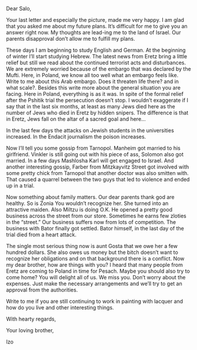 Dear Salo,

Your last letter and especially the picture, made me very happy. I am glad that you asked me about my future plans. It’s difficult for me to give you an answer right now. My thoughts are lead-ing me to the land of Israel. Our parents disapproval don’t allow me to fulfill my plans. 

These days I am beginning to study English and German. At the beginning of winter I’ll start studying Hebrew.
The latest news from Eretz bring a little relief but still we read about the continued terrorist acts and <a title="Saba’s father had a newspaper store and read papers from Europe & Palestine">disturbances</a>. We are extremely worried because of the embargo that was declared by the <a title="Islamic leader at that time">Mufti</a>. Here, in Poland, we know all too well what an embargo feels like. Write to me about this Arab embargo. Does it threaten life there? and in what scale?. Besides this write more about the general situation you are facing. Here in Poland, everything is as it was. In spite of the formal relief after the <a title="Izo wrote about the massacre in Pshitik in his letter of 22.3.1936">Pshitik trial</a> the persecution doesn’t stop. I wouldn’t exaggerate if I say that in the last six months, at least as many Jews died here as the number of Jews who died in Eretz by hidden snipers. The difference is that in Eretz, Jews fall on the altar of a sacred goal and here...

In the last few days the attacks on Jewish students in the universities increased. In the <a title="probably an anti-Semitic paper">Endacit</a> journalism the poison increases.

Now I’ll tell you some gossip from Tarnopol. Manheim got married to his girlfriend. Vinkler is still going out with his piece of ass, Solomon also got married. In a few days Mashlosha Karl will get engaged to Israel. And another interesting gossip, Farber from Mitzkayvitz Street got involved with some pretty chick from Tarnopol that another doctor was also smitten with. That caused a quarrel between the two guys that led to violence and ended up in a trial.

Now something about family matters. Our dear parents thank god are healthy. So is <a title="Saba’s sister, probably 13 or 14 at the time">Zonia</a> You wouldn’t recognize her. She turned into an attractive maiden. Also <a title="Saba’s brother">Miltzu</a> is doing O.K. He opened a pretty good business across the street from our store. Sometimes he earns few zloties in the “street.” Our business suffers now from lots of competition. The business with Bator finally got <a title="Saba’s father had a partner in some land that they both owned . There was a bitter trial over ownership & Saba’s father won.">settled</a>. Bator himself, in the last day of the trial died from a heart attack. 

The single most serious thing now is aunt Gosta that we owe her a few hundred dollars. She also owes us money but the bitch doesn’t want to recognize her obligations and on that background there is a conflict.
Now my dear brother, how are things with you? I heard that many people from Eretz are coming to Poland in time for Pesach. Maybe you should also try to come home? You will delight all of us. We miss you. Don’t worry about the expenses. Just make the necessary arrangements and we’ll try to get an approval from the authorities.

Write to me if you are still continuing to work in painting with lacquer and how do you live and other interesting things.

With hearty regards, 

Your loving brother,

Izo